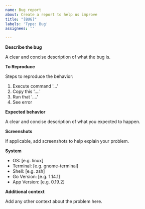 ```yaml
---
name: Bug report
about: Create a report to help us improve
title: "[BUG]"
labels: 'Type: Bug'
assignees: ''

---
```


**Describe the bug**

A clear and concise description of what the bug is.

**To Reproduce**

Steps to reproduce the behavior:
1. Execute command '...'
2. Copy this '....'
3. Run that '....'
4. See error

**Expected behavior**

A clear and concise description of what you expected to happen.

**Screenshots**

If applicable, add screenshots to help explain your problem.

**System**

 - OS: [e.g. linux]
 - Terminal: [e.g. gnome-terminal]
 - Shell: [e.g. zsh]
 - Go Version: [e.g. 1.14.1]
 - App Version: [e.g. 0.19.2]

**Additional context**

Add any other context about the problem here.


